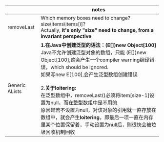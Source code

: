 |    | notes |
| -- | -- |
| removeLast | Which memory boxes need to change?size\items\items[i]?<br> Actually, <b>it's only "size" need to change<b>, from a invariant perspective |
| Generic ALists |<b> 1.在Java中创建泛型的语法：(E[])new Object[100]</b><br>Java不允许创建泛型对象的数组，只能 (E[])new Object[100],这会产生一个compiler warning编译错误，which should be ignored.<br>如果写new E[100],会产生泛型数组创建错误<br><br>2.<b>关于loitering:</b><br>在泛型数组中，removeLast()必须将item[size-1]设置为null，而在整型数组中是不用的.<br>原因是若不设置为null，对该对象的引用就一直存放在数组中，就会产生<b>loitering</b>，即最后一项一直在内存里某个位置保留着，手动设置为null后，则很快会被垃圾回收机制回收|
